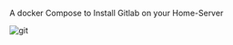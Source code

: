 A docker Compose to Install Gitlab on your Home-Server

![git](https://github.com/Gerald-Ha/Gitlab-Docker/assets/53166232/147cc192-1a25-4c43-8441-736edc3f3813)
